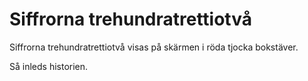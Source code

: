 Siffrorna trehundratrettiotvå 
=============================

Siffrorna trehundratrettiotvå visas på skärmen i röda tjocka bokstäver.

Så inleds historien.